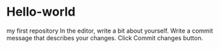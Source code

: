 # Hello-world
my first repository
In the editor, write a bit about yourself.
Write a commit message that describes your changes.
Click Commit changes button.
